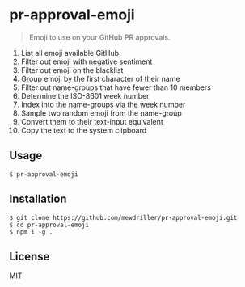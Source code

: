 # pr-approval-emoji

> Emoji to use on your GitHub PR approvals.

1. List all emoji available GitHub
2. Filter out emoji with negative sentiment
3. Filter out emoji on the blacklist
4. Group emoji by the first character of their name
5. Filter out name-groups that have fewer than 10 members
6. Determine the ISO-8601 week number
7. Index into the name-groups via the week number
8. Sample two random emoji from the name-group
9. Convert them to their text-input equivalent
10. Copy the text to the system clipboard

## Usage

```
$ pr-approval-emoji
```

## Installation

```
$ git clone https://github.com/mewdriller/pr-approval-emoji.git
$ cd pr-approval-emoji
$ npm i -g .
```

## License

MIT
